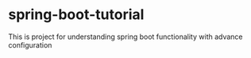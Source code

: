 # spring-boot-tutorial
This is project for understanding spring boot functionality with advance configuration
